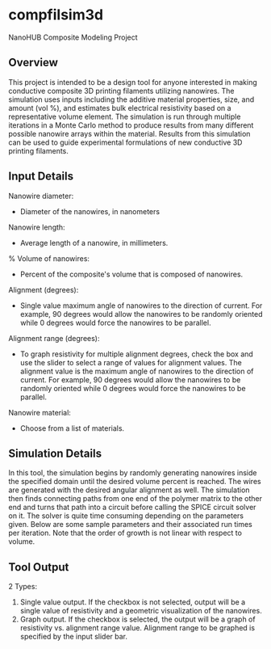 # compfilsim3d
NanoHUB Composite Modeling Project

## Overview

This project is intended to be a design tool for anyone interested in making conductive composite 3D printing filaments utilizing nanowires. The simulation uses inputs including the additive material properties, size, and amount (vol %), and estimates bulk electrical resistivity based on a representative volume element. The simulation is run through multiple iterations in a Monte Carlo method to produce results from many different possible nanowire arrays within the material. Results from this simulation can be used to guide experimental formulations of new conductive 3D printing filaments.

## Input Details

Nanowire diameter:
* Diameter of the nanowires, in nanometers

Nanowire length:
* Average length of a nanowire, in millimeters.

% Volume of nanowires:
* Percent of the composite's volume that is composed of nanowires.

Alignment (degrees):
* Single value maximum angle of nanowires to the direction of current. For example, 90 degrees would allow the nanowires to be randomly oriented while 0 degrees would force the nanowires to be parallel.

Alignment range (degrees):
* To graph resistivity for multiple alignment degrees, check the box and use the slider to select a range of values for alignment values. The alignment value is the maximum angle of nanowires to the direction of current. For example, 90 degrees would allow the nanowires to be randomly oriented while 0 degrees would force the nanowires to be parallel.

Nanowire material:
* Choose from a list of materials.

## Simulation Details

In this tool, the simulation begins by randomly generating nanowires inside the specified domain until the desired volume percent is reached. The wires are generated with the desired angular alignment as well. The simulation then finds connecting paths from one end of the polymer matrix to the other end and turns that path into a circuit before calling the SPICE circuit solver on it. The solver is quite time consuming depending on the parameters given. Below are some sample parameters and their associated run times per iteration. Note that the order of growth is not linear with respect to volume.

## Tool Output

2 Types:
1. Single value output. If the checkbox is not selected, output will be a single value of resistivity and a geometric visualization of the nanowires.
2. Graph output. If the checkbox is selected, the output will be a graph of resistivity vs. alignment range value. Alignment range to be graphed is specified by the input slider bar.
